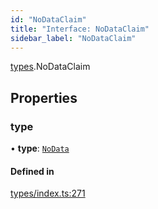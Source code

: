 ```yaml
---
id: "NoDataClaim"
title: "Interface: NoDataClaim"
sidebar_label: "NoDataClaim"
---
```


[types](../../../modules/Types/Types.md).NoDataClaim

## Properties

### type

• **type**: [`NoData`](../../../enums/Types/ClaimType/ClaimType.md#nodata)

#### Defined in

[types/index.ts:271](https://github.com/PolymeshAssociation/polymesh-sdk/blob/5a778578/src/types/index.ts#L271)
